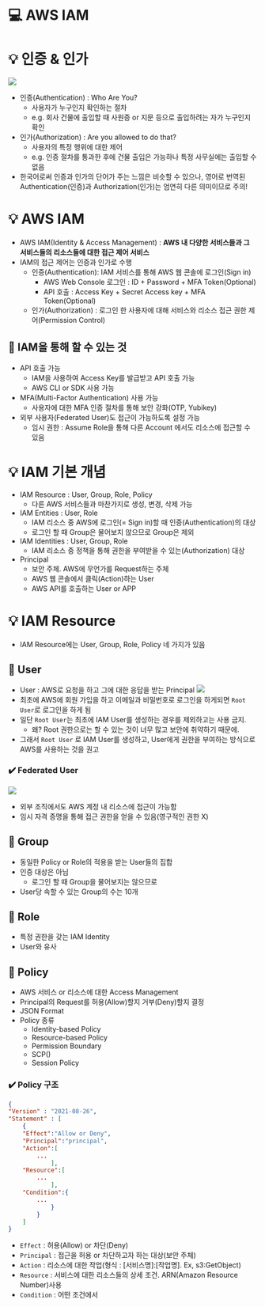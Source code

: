 💻 AWS IAM
==============
# 💡 인증 & 인가

![](https://images.velog.io/images/dustjs159/post/d0ce58f3-cd3f-4145-92f6-4428175ce225/%E1%84%89%E1%85%B3%E1%84%8F%E1%85%B3%E1%84%85%E1%85%B5%E1%86%AB%E1%84%89%E1%85%A3%E1%86%BA%202022-03-20%20%E1%84%8B%E1%85%A9%E1%84%92%E1%85%AE%205.32.06.png)

* 인증(Authentication) : Who Are You?
  * 사용자가 누구인지 확인하는 절차
  * e.g. 회사 건물에 출입할 때 사원증 or 지문 등으로 출입하려는 자가 누구인지 확인
* 인가(Authorization) : Are you allowed to do that?
  * 사용자의 특정 행위에 대한 제어
  * e.g. 인증 절차를 통과한 후에 건물 출입은 가능하나 특정 사무실에는 출입할 수 없음
* 한국어로써 인증과 인가의 단어가 주는 느낌은 비슷할 수 있으나, 영어로 번역된 Authentication(인증)과 Authorization(인가)는 엄연히 다른 의미이므로 주의!

# 💡 AWS IAM

* AWS IAM(Identity & Access Management) : **AWS 내 다양한 서비스들과 그 서비스들의 리소스들에 대한 접근 제어 서비스**
* IAM의 접근 제어는 인증과 인가로 수행
  * 인증(Authentication): IAM 서비스를 통해 AWS 웹 콘솔에 로그인(Sign in)
    * AWS Web Console 로그인 : ID + Password + MFA Token(Optional)
    * API 호출 : Access Key + Secret Access key + MFA Token(Optional)
  * 인가(Authorization) : 로그인 한 사용자에 대해 서비스와 리소스 접근 권한 제어(Permission Control)

## 📌 IAM을 통해 할 수 있는 것
* API 호출 가능
  * IAM을 사용하여 Access Key를 발급받고 API 호출 가능
  * AWS CLI or SDK 사용 가능
* MFA(Multi-Factor Authentication) 사용 가능
  * 사용자에 대한 MFA 인증 절차를 통해 보안 강화(OTP, Yubikey)
* 외부 사용자(Federated User)도 접근이 가능하도록 설정 가능
  * 임시 권한 : Assume Role을 통해 다른 Account 에서도 리소스에 접근할 수 있음

# 💡 IAM 기본 개념

* IAM Resource : User, Group, Role, Policy
  * 다른 AWS 서비스들과 마찬가지로 생성, 변경, 삭제 가능
* IAM Entities : User, Role
  * IAM 리소스 중 AWS에 로그인(= Sign in)할 때 인증(Authentication)의 대상
  * 로그인 할 때 Group은 물어보지 않으므로 Group은 제외
* IAM Identities : User, Group, Role
  * IAM 리소스 중 정책을 통해 권한을 부여받을 수 있는(Authorization) 대상
* Principal
  * 보안 주체. AWS에 무언가를 Request하는 주체
  * AWS 웹 콘솔에서 클릭(Action)하는 User
  * AWS API를 호출하는 User or APP

# 💡 IAM Resource

* IAM Resource에는 User, Group, Role, Policy 네 가지가 있음

## 📌 User

* User : AWS로 요청을 하고 그에 대한 응답을 받는 Principal
![](https://images.velog.io/images/dustjs159/post/1a5b4f40-5196-41b1-b61e-b25c47ae3707/%E1%84%89%E1%85%B3%E1%84%8F%E1%85%B3%E1%84%85%E1%85%B5%E1%86%AB%E1%84%89%E1%85%A3%E1%86%BA%202022-03-22%20%E1%84%8B%E1%85%A9%E1%84%8C%E1%85%A5%E1%86%AB%2012.14.36.png)
* 최초에 AWS에 회원 가입을 하고 이메일과 비밀번호로 로그인을 하게되면 ``Root User``로 로그인을 하게 됨
* 일단 ``Root User``는 최초에 IAM User를 생성하는 경우를 제외하고는 사용 금지.
  * 왜? Root 권한으로는 할 수 있는 것이 너무 많고 보안에 취약하기 때문에.
* 그래서 ``Root User`` 로 IAM User를 생성하고, User에게 권한을 부여하는 방식으로 AWS를 사용하는 것을 권고

### ✔️ Federated User

![](https://images.velog.io/images/dustjs159/post/8fc3524d-ac59-4289-a316-16aeb4a90fac/%E1%84%89%E1%85%B3%E1%84%8F%E1%85%B3%E1%84%85%E1%85%B5%E1%86%AB%E1%84%89%E1%85%A3%E1%86%BA%202022-03-22%20%E1%84%8B%E1%85%A9%E1%84%8C%E1%85%A5%E1%86%AB%2012.20.22.png)

* 외부 조직에서도 AWS 계정 내 리소스에 접근이 가능함
* 임시 자격 증명을 통해 접근 권한을 얻을 수 있음(영구적인 권한 X)

## 📌 Group

* 동일한 Policy or Role의 적용을 받는 User들의 집합
* 인증 대상은 아님
  * 로그인 할 때 Group을 물어보지는 않으므로
* User당 속할 수 있는 Group의 수는 10개

## 📌 Role

* 특정 권한을 갖는 IAM Identity
* User와 유사


## 📌 Policy

* AWS 서비스 or 리소스에 대한 Access Management
* Principal의 Request를 허용(Allow)할지 거부(Deny)할지 결정
* JSON Format
* Policy 종류
  * Identity-based Policy
  * Resource-based Policy
  * Permission Boundary
  * SCP()
  * Session Policy


### ✔️ Policy 구조
``` json
{
"Version" : "2021-08-26",
"Statement" : [
	{
	"Effect":"Allow or Deny",
	"Principal":"principal",
	"Action":[
		...
			],
	"Resource":[
		...
			],
	"Condition":{
		...
			}
		}	
	]
}
```
- `Effect` : 허용(Allow) or 차단(Deny)
- `Principal` : 접근을 허용 or 차단하고자 하는 대상(보안 주체)
- `Action` : 리소스에 대한 작업(형식 : [서비스명]:[작업명]. Ex, s3:GetObject)
- `Resource` : 서비스에 대한 리소스들의 상세 조건. ARN(Amazon Resource Number)사용
- `Condition` : 어떤 조건에서


